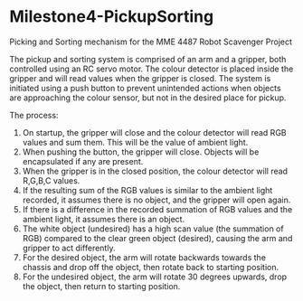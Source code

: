 # Milestone4-PickupSorting
Picking and Sorting mechanism for the MME 4487 Robot Scavenger Project  

The pickup and sorting system is comprised of an arm and a gripper, both controlled using an RC servo motor. The colour detector is placed inside the gripper and will read values when the gripper is closed. The system is initiated using a push button to prevent unintended actions when objects are approaching the colour sensor, but not in the desired place for pickup.  

The process:  
1. On startup, the gripper will close and the colour detector will read RGB values and sum them. This will be the value of ambient light.  
2. When pushing the button, the gripper will close. Objects will be encapsulated if any are present.
3. When the gripper is in the closed position, the colour detector will read R,G,B,C values.
4. If the resulting sum of the RGB values is similar to the ambient light recorded, it assumes there is no object, and the gripper will open again.  
5. If there is a difference in the recorded summation of RGB values and the ambient light, it assumes there is an object.
6. The white object (undesired) has a high scan value (the summation of RGB) compared to the clear green object (desired), causing the arm and gripper to act differently.
7. For the desired object, the arm will rotate backwards towards the chassis and drop off the object, then rotate back to starting position.
8. For the undesired object, the arm will rotate 30 degrees upwards, drop the object, then return to starting position.
